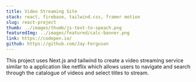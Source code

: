 ```yaml
---
title: Video Streaming Site
stack: react, firebase, tailwind.css, framer motion
slug: react-project
thumb: ../images/thumb/js-text-to-speach.png
featuredImg: ../images/featured/calc-banner.png
link: https://codepen.io/
github: https://github.com/Jay-Ferguson
---
```

This project uses Next.js and tailwind to create a video streaming service similar to a application like netflix which allows users to 
navigate and search through the catalogue of videos and select titles to stream. 
